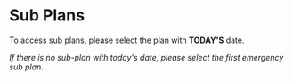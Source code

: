 # Sub Plans

To access sub plans, please select the plan with **TODAY'S** date.  

*If there is no sub-plan with today's date, please select the first emergency sub plan.*
